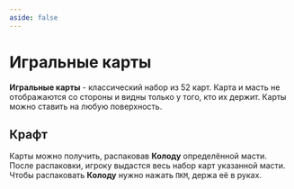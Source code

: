 ```yaml
---
aside: false
---
```


# Игральные карты

<ItemCard>
<Card style="overflow: hidden;" class="m-0">
    <template #header>
        <Image alt="user header" src="/assets/bestiary/items/card.gif" width="40%"/>
    </template>
    <template #title>Игральные карты</template>
    <template #content>
      <Divider />
      <h3>Получение:</h3>
      <ul>
      <li>Крафт</li>
      </ul>
      <Divider />
      <p>Текстура: bykkake747</p>
    </template>
</Card>
</ItemCard>

**Игральные карты** - классический набор из 52 карт. Карта и масть не отображаются со стороны и видны только у того, кто их держит.
Карты можно ставить на любую поверхность.

## Крафт

Карты можно получить, распаковав **Колоду** определённой масти. После распаковки, игроку выдастся весь набор карт указанной масти. Чтобы распаковать **Колоду** нужно нажать `ПКМ`, держа её в руках.

<br><br><br><br><br>

<CardGrid>
<Card style="overflow: hidden;" class="m-0">
    <template #header>
        <Image alt="user header" src="/assets/bestiary/crafts/deck_of_clubs_craft.gif" preview />
    </template>
    <template #subtitle>Колода крести</template>
</Card>
<Card style="overflow: hidden;" class="m-0">
    <template #header>
        <Image alt="user header" src="/assets/bestiary/crafts/deck_of_spades_craft.png" preview />
    </template>
    <template #subtitle>Колода пик</template>
</Card>
</CardGrid>

<CardGrid>
<Card style="overflow: hidden;" class="m-0">
    <template #header>
        <Image alt="user header" src="/assets/bestiary/crafts/deck_of_hearts_craft.png" preview />
    </template>
    <template #subtitle>Колода черви</template>
</Card>
<Card style="overflow: hidden;" class="m-0">
    <template #header>
        <Image alt="user header" src="/assets/bestiary/crafts/deck_of_diamonds_craft.png" preview />
    </template>
    <template #subtitle>Колода бубны</template>
</Card>
</CardGrid>

<CardGrid>
<Card style="overflow: hidden;" class="m-0">
    <template #header>
        <Image alt="user header" src="/assets/bestiary/crafts/joker_craft.gif" preview />
    </template>
    <template #subtitle>Джокир крафтится отдельно</template>
</Card>
</CardGrid>